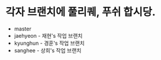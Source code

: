 # 각자 브랜치에 풀리퀘, 푸쉬 합시당.

- master
- jaehyeon - 재현's 작업 브랜치
- kyunghun - 경훈's 작업 브랜치
- sanghee - 상희's 작업 브랜치

